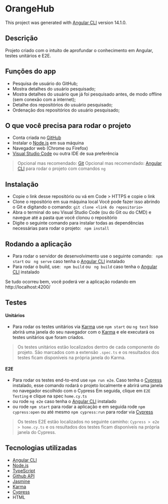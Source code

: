 # OrangeHub

This project was generated with [Angular CLI](https://github.com/angular/angular-cli) version 14.1.0.

## Descrição

Projeto criado com o intuito de aprofundar o conhecimento em Angular, testes unitários e E2E.

## Funções do app

* Pesquisa de usuário do GitHub;
* Mostra detalhes do usuário pesquisado;
* Mostra detalhes do usuário que já foi pesquisado antes, de modo offline (sem conexão com a internet);
* Detalhe dos repositórios do usuário pesquisado;
* Ordenação dos repositórios do usuário pesquisado;

## O que você precisa para rodar o projeto

* Conta criada no [GitHub](https://github.com/)
* Instalar o [Node.js](https://nodejs.org/en/) em sua máquina
* Navegador web (Chrome ou Firefox)
* [Visual Studio Code](https://code.visualstudio.com/) ou outra IDE de sua preferência
> Opcional mas recomendado: [Git](https://git-scm.com/)
> Opcional mas recomendado: [Angular CLI](https://angular.io/cli) para rodar o projeto com comandos `ng`

## Instalação

* Copie o link desse repositório ou vá em Code > HTTPS e copie o link
* Clone o repositório em sua máquina local 
Você pode fazer isso abrindo o Git e digitando o comando:
```git clone <link do repositorio>```
* Abra o terminal do seu Visual Studio Code (ou do Git ou do CMD) e navegue até a pasta que você clonou o repositório
* Digite o seguinte comando para instalar todas as dependências necessárias para rodar o projeto:
``` npm install```

## Rodando a aplicação
* Para rodar o servidor de desenvolvimento use o seguinte comando:
``` npm start``` ou ``` ng serve``` caso tenha o [Angular CLI](https://angular.io/cli) instalado
* Para rodar o build, use:
``` npm build``` ou ``` ng build``` caso tenha o [Angular CLI](https://angular.io/cli) instalado

Se tudo ocorreu bem, você poderá ver a aplicação rodando em http://localhost:4200/

## Testes
#### Unitários
* Para rodar os testes unitários via [Karma](https://karma-runner.github.io) use `npm start` ou `ng test`
Isso abrirá uma janela do seu navegador com o [Karma](https://karma-runner.github.io) e ele executará os testes unitários que foram criados.
> Os testes unitários estão localizados dentro de cada componente do projeto. São marcados com a extensão `.spec.ts` e os resultados dos testes ficam disponíveis na própria janela do Karma.

#### E2E
* Para rodar os testes end-to-end use `npm run e2e`. Caso tenha o [Cypress](https://www.cypress.io/) instalado, esse comando rodará o projeto localmente e abrirá uma janela no navegador escolhido com o Cypress
Em seguida, clique em `E2E Testing` e clique na spec `home.cy.ts`
* ou rode `ng e2e` caso tenha o [Angular CLI](https://angular.io/cli) instalado
* ou rode `npm start` para rodar a aplicação e em seguida rode `npm cypress:open` ou até mesmo `npm cypress:run` para rodar via [Cypress](https://www.cypress.io/)
> Os testes E2E estão localizados no seguinte caminho: `Cypress > e2e > home.cy.ts` e os resultados dos testes ficam disponíveis na própria janela do Cypress.

## Tecnologias utilizadas

* [Angular CLI](https://angular.io/cli)
* [Node.js](https://nodejs.org/en/)
* [TypeScript](https://www.typescriptlang.org/)
* [Github API](https://docs.github.com/en/rest)
* [Jasmine](https://jasmine.github.io/)
* [Karma](https://karma-runner.github.io)
* [Cypress](https://www.cypress.io/)
* HTML
